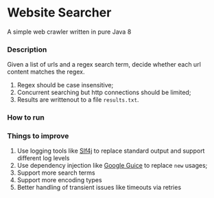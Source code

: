# Website Searcher
A simple web crawler written in pure Java 8

### Description
Given a list of urls and a regex search term, decide whether each url content matches the regex.
1. Regex should be case insensitive;
2. Concurrent searching but http connections should be limited;
3. Results are writtenout to a file `results.txt`.

### How to run


### Things to improve
1. Use logging tools like [Slf4j](https://www.slf4j.org/) to replace standard output and support different log levels
2. Use dependency injection like [Google Guice](https://github.com/google/guice/wiki/Motivation) to replace `new` usages;
3. Support more search terms
4. Support more encoding types
5. Better handling of transient issues like timeouts via retries
